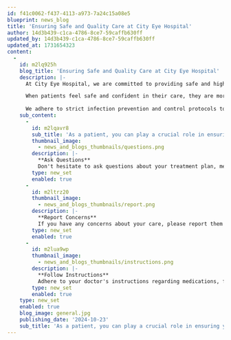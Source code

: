 ```yaml
---
id: f41c0062-f437-4113-a973-7a24c15a08e5
blueprint: news_blog
title: 'Ensuring Safe and Quality Care at City Eye Hospital'
author: 14d3b439-c1ca-4786-8ce7-59caffb630ff
updated_by: 14d3b439-c1ca-4786-8ce7-59caffb630ff
updated_at: 1731654323
content:
  -
    id: m2lq925h
    blog_title: 'Ensuring Safe and Quality Care at City Eye Hospital'
    description: |-
      At City Eye Hospital, we are committed to providing safe and high-quality care to every patient who walks through our doors. Patient safety is paramount in healthcare. It ensures patients receive the right care at the right time, preventing adverse events and improving overall outcomes.

      When patients feel safe and confident in their care, they are more likely to adhere to treatment plans and achieve better health outcomes. At City Eye Hospital, we have implemented several measures to ensure patient safety.
        
      We adhere to strict infection prevention and control protocols to minimize the risk of healthcare-associated infections. We provide patients with clear information about their treatment plan, medications, and expected outcomes. We are committed to continuous improvement and regularly review our patient safety practices to identify areas for improvement.
    sub_content:
      -
        id: m2lqavr8
        sub_title: 'As a patient, you can play a crucial role in ensuring your own safety:'
        thumbnail_image:
          - news_and_blogs_thumbnails/questions.png
        description: |-
          **Ask Questions**
          Don't hesitate to ask questions about your treatment plan, medications, and procedures.
        type: new_set
        enabled: true
      -
        id: m2ltrz20
        thumbnail_image:
          - news_and_blogs_thumbnails/report.png
        description: |-
          **Report Concerns**
          If you have any concerns about your care, please report them to your healthcare provider.
        type: new_set
        enabled: true
      -
        id: m2lua9wp
        thumbnail_image:
          - news_and_blogs_thumbnails/instructions.png
        description: |-
          **Follow Instructions** 
          Adhere to your doctor's instructions regarding medications, follow-up appointments, and lifestyle changes.
        type: new_set
        enabled: true
    type: new_set
    enabled: true
    blog_image: general.jpg
    publishing_date: '2024-10-23'
    sub_title: 'As a patient, you can play a crucial role in ensuring your own safety:'
---
```

